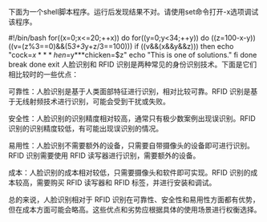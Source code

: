 下面为一个shell脚本程序。运行后发现结果不对。请使用set命令打开-x选项调试该程序。

#!/bin/bash
for((x=0;x<=20;++x))
do
    for((y=0;y<34;++y))
    do
        ((z=100-x-y))
        ((v=(z%3==0)&&(5*3+3*y+z/3==100)))
        if ((v&&(x&&y&&z)))
        then
            echo "cock=$x***hen=$y***chicken=$z"
            echo "This is one of solutions."
        fi
    done
    break
done
exit
人脸识别和 RFID 识别是两种常见的身份识别技术。下面是它们相比较时的一些优点：

可靠性：人脸识别是基于人类面部特征进行识别，相对比较可靠。RFID 识别是基于无线射频技术进行识别，可能会受到干扰或失败。

安全性：人脸识别的识别精度相对较高，通常只有极少数案例出现误识别。RFID 识别的识别精度较低，有可能出现误识别的情况。

易用性：人脸识别不需要额外的设备，只需要自带摄像头的设备即可进行识别。RFID 识别需要使用 RFID 读写器进行识别，需要额外的设备。

成本：人脸识别的成本相对较低，只需要摄像头和软件即可实现。RFID 识别的成本较高，需要购买 RFID 读写器和 RFID 标签，并进行安装和调试。

总的来说，人脸识别相对于 RFID 识别在可靠性、安全性和易用性方面都有优势，但在成本方面可能会略高。这些优点和劣势应根据具体的使用场景进行权衡选择。